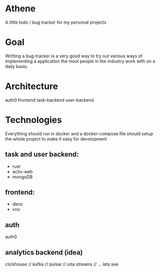 # Athene
A little todo / bug tracker for my personal projects

# Goal
Writting a bug-tracker is a very good way to try out various ways of implementing a application the most people in the industry work with on a daily basis. 

# Architecture
auth0
frontend
task-backend
user-backend

# Technologies 
Everything should run in docker and a docker-compose file should setup the whole project to make it easy for development

## task and user backend:
* rust
* actix-web
* mongoDB

## frontend:
* deno
* vno  		

## auth
auth0

## analytics backend (idea)
clickhouse // kafka // pulsar // iota streams // ... lets see